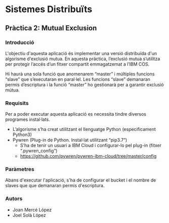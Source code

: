 # Sistemes Distribuïts 
## Pràctica 2: Mutual Exclusion
### Introducció
L'objectiu d'aquesta aplicació és implementar una versió distribuïda d'un algorisme d'exclusió mutua. 
En aquesta pràctica, l’exclusió mutua s’utilitza per protegir l’accés d’un fitxer compartit emmagatzemat a l’IBM COS. 

Hi haurà una sola funció que anomenarem “master” i múltiples funcions “slave” que s’executaran en paral·lel. 
Les funcions “slave” demanaran permís d’escriptura i la funció “master” ho gestionarà per a garantir exclusió mútua.

### Requisits
Per a poder executar aquesta aplicació es necessita tindre diversos programes instal·lats. 
* L’algorisme s’ha creat utilitzant el llenguatge Python (especificament Python3)
* Pywren (Plug-in de Python. Instal·lat utilitzant “pip3.7”)
  - S’ha de tenir un usuari a IBM Cloud i configurar-lo pel plug-in (fitxer “.pywren_config”) 
  - https://github.com/pywren/pywren-ibm-cloud/tree/master/config

### Paràmetres
Abans d'executar l'aplicació, s'ha de configurar el bucket i el nombre de slaves que que demanaran permis d'escriptura.

### Autors
* Joan Mercé López
* Joel Solà López
